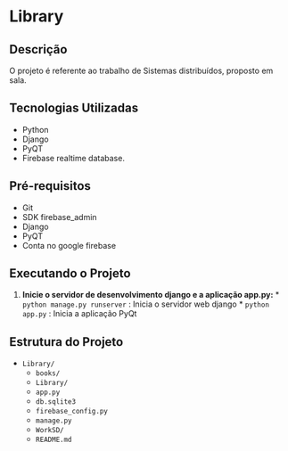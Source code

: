 # Library

## Descrição

O projeto é referente ao trabalho de Sistemas distribuídos, proposto em sala.

## Tecnologias Utilizadas

  * Python
  * Django
  * PyQT
  * Firebase realtime database.

## Pré-requisitos

  * Git
  * SDK firebase_admin
  * Django
  * PyQT
  * Conta no google firebase
## Executando o Projeto

1.  **Inicie o servidor de desenvolvimento django e a aplicação app.py:**
        * `python manage.py runserver` : Inicia o servidor web django
        * `python app.py` : Inicia a aplicação PyQt

## Estrutura do Projeto
* `Library/`
    * `books/`
    * `Library/`
    * `app.py`
    * `db.sqlite3`
    * `firebase_config.py`
    * `manage.py`
    * `WorkSD/`
    * `README.md`
